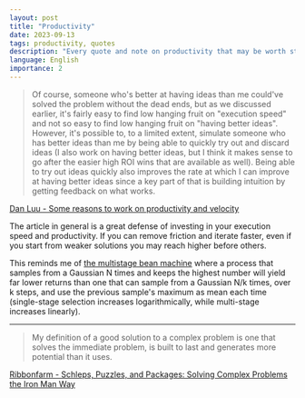 ```yaml
---
layout: post
title: "Productivity"
date: 2023-09-13
tags: productivity, quotes
description: "Every quote and note on productivity that may be worth storing."
language: English
importance: 2
---
```


> Of course, someone who's better at having ideas than me could've solved the problem without the dead ends, but as we discussed earlier, it's fairly easy to find low hanging fruit on "execution speed" and not so easy to find low hanging fruit on "having better ideas". However, it's possible to, to a limited extent, simulate someone who has better ideas than me by being able to quickly try out and discard ideas (I also work on having better ideas, but I think it makes sense to go after the easier high ROI wins that are available as well). Being able to try out ideas quickly also improves the rate at which I can improve at having better ideas since a key part of that is building intuition by getting feedback on what works.

[Dan Luu - Some reasons to work on productivity and velocity](https://danluu.com/productivity-velocity/)

The article in general is a great defense of investing in your execution speed and productivity. If you can remove friction and iterate faster, even if you start from weaker solutions you may reach higher before others. 

This reminds me of [the multistage bean machine](https://gwern.net/doc/statistics/order/beanmachine-multistage/index.html) where a process that samples from a Gaussian N times and keeps the highest number will yield far lower returns than one that can sample from a Gaussian N/k times, over k steps, and use the previous sample's maximum as mean each time (single-stage selection increases logarithmically, while multi-stage increases linearly).

---

> My definition of a good solution to a complex problem is one that solves the immediate problem, is built to last and generates more potential than it uses.

[Ribbonfarm - Schleps, Puzzles, and Packages: Solving Complex Problems the Iron Man Way
](https://www.ribbonfarm.com/2013/05/21/schleps-puzzles-and-packages-solving-complex-problems-the-iron-man-way/)